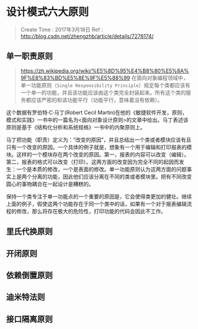 
# 设计模式六大原则

> Create Time : 2017年3月18日 Ref : http://blog.csdn.net/zhengzhb/article/details/7278174/

## 单一职责原则
> https://zh.wikipedia.org/wiki/%E5%8D%95%E4%B8%80%E5%8A%9F%E8%83%BD%E5%8E%9F%E5%88%99
在面向对象编程领域中，单一功能原则（`Single Responsibility Principle`）规定每个类都应该有一个单一的功能，并且该功能应该由这个类完全封装起来。所有这个类的服务都应该严密的和该功能平行（功能平行，意味着没有依赖）。

这个数据有罗伯特·C·马丁(Robert Cecil Martin)在他的《敏捷软件开发，原则，模式和实践》一书中的一篇名为<面向对象设计原则>的文章中给出。马丁表述该原则是基于《结构化分析和系统规格》一书中的内聚原则上。

马丁把功能（职责）定义为：“改变的原因”，并且总结出一个类或者模块应该有且只有一个改变的原因。一个具体的例子就是，想象有一个用于编辑和打印报表的模块。这样的一个模块存在两个改变的原因。第一，报表的内容可以改变（编辑）。第二，报表的格式可以改变（打印）。这两方面的改变因为完全不同的起因而发生：一个是本质的修改，一个是表面的修改。单一功能原则认为这两方面的问题事实上是两个分离的功能，因此他们应该分离在不同的类或者模块里。把有不同改变圆心的事物耦合在一起设计是糟糕的。

保持一个类专注于单一功能点的一个重要的原因是，它会使得类更加的健壮。继续上面的例子，假使这两个功能存在于同一个类中的话，如果有一个对于报表编辑流程的修改，那么将存在极大的危险性，打印功能的代码会因此不工作。


## 里氏代换原则
## 开闭原则
## 依赖倒置原则
## 迪米特法则
## 接口隔离原则